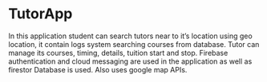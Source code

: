 # TutorApp
In this application student can search tutors near to it’s location using geo location, it contain logs system searching courses from database. Tutor can manage its courses, timing, details, tuition start and stop. Firebase authentication and cloud messaging are used in the application as well as firestor Database is used. Also uses google map APIs.
